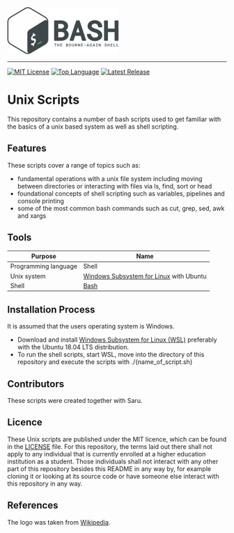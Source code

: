 <img src=resources/bash_logo.png alt="Bash Logo" width="256" height="108">

--------------------------------------------------------------------------------
[![MIT License](https://img.shields.io/badge/license-MIT-green.svg)](https://github.com/johanneshagspiel/unix-assignment/LICENSE.md)
[![Top Language](https://img.shields.io/github/languages/top/johanneshagspiel/unix-scripts)](https://github.com/johanneshagspiel/unix-scripts)
[![Latest Release](https://img.shields.io/github/v/release/johanneshagspiel/unix-scripts)](https://github.com/johanneshagspiel/unix-scripts/releases/)

# Unix Scripts

This repository contains a number of bash scripts used to get familiar with the basics of a unix based system as well as shell scripting.  

## Features

These scripts cover a range of topics such as:

- fundamental operations with a unix file system including moving between directories or interacting with files via ls, find, sort or head
- foundational concepts of shell scripting such as variables, pipelines and console printing
- some of the most common bash commands such as cut, grep, sed, awk and xargs

## Tools

| Purpose              | Name                                                                                             |
|----------------------|--------------------------------------------------------------------------------------------------|
| Programming language | Shell                                                                                            |
| Unix system          | [Windows Subsystem for Linux](https://docs.microsoft.com/en-us/windows/wsl/install) with Ubuntu |
| Shell                | [Bash](https://www.gnu.org/software/bash/)                                                       |

## Installation Process

It is assumed that the users operating system is Windows. 

- Download and install [Windows Subsystem for Linux (WSL)](https://docs.microsoft.com/en-us/windows/wsl/install-win10) preferably with the Ubuntu 18.04 LTS distribution.
- To run the shell scripts, start WSL, move into the directory of this repository and execute the scripts with ./{name_of_script.sh}

## Contributors

These scripts were created together with Saru.

## Licence

These Unix scripts are published under the MIT licence, which can be found in the [LICENSE](LICENSE) file. For this repository, the terms laid out there shall not apply to any individual that is currently enrolled at a higher education institution as a student. Those individuals shall not interact with any other part of this repository besides this README in any way by, for example cloning it or looking at its source code or have someone else interact with this repository in any way.

## References

The logo was taken from [Wikipedia](https://de.m.wikipedia.org/wiki/Datei:Gnu-bash-logo.svg). 

